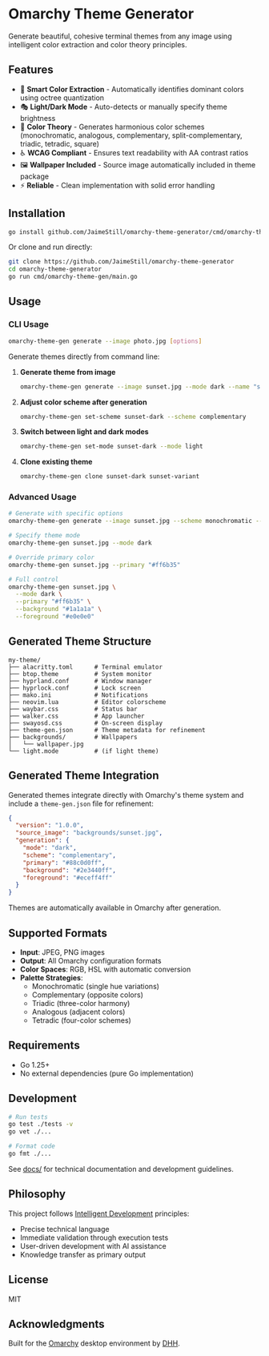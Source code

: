 # Omarchy Theme Generator

Generate beautiful, cohesive terminal themes from any image using intelligent color extraction and color theory principles.

## Features

- 🎨 **Smart Color Extraction** - Automatically identifies dominant colors using octree quantization
- 🎭 **Light/Dark Mode** - Auto-detects or manually specify theme brightness
- 🎯 **Color Theory** - Generates harmonious color schemes (monochromatic, analogous, complementary, split-complementary, triadic, tetradic, square)
- ♿ **WCAG Compliant** - Ensures text readability with AA contrast ratios
- 🖼️ **Wallpaper Included** - Source image automatically included in theme package
- ⚡ **Reliable** - Clean implementation with solid error handling

## Installation

```bash
go install github.com/JaimeStill/omarchy-theme-generator/cmd/omarchy-theme-gen@latest
```

Or clone and run directly:

```bash
git clone https://github.com/JaimeStill/omarchy-theme-generator
cd omarchy-theme-generator
go run cmd/omarchy-theme-gen/main.go
```

## Usage

### CLI Usage

```bash
omarchy-theme-gen generate --image photo.jpg [options]
```

Generate themes directly from command line:

1. **Generate theme from image**
   ```bash
   omarchy-theme-gen generate --image sunset.jpg --mode dark --name "sunset-dark"
   ```

2. **Adjust color scheme after generation**
   ```bash
   omarchy-theme-gen set-scheme sunset-dark --scheme complementary
   ```

3. **Switch between light and dark modes**
   ```bash
   omarchy-theme-gen set-mode sunset-dark --mode light
   ```

4. **Clone existing theme**
   ```bash
   omarchy-theme-gen clone sunset-dark sunset-variant
   ```

### Advanced Usage

```bash
# Generate with specific options
omarchy-theme-gen generate --image sunset.jpg --scheme monochromatic --mode dark

# Specify theme mode
omarchy-theme-gen sunset.jpg --mode dark

# Override primary color
omarchy-theme-gen sunset.jpg --primary "#ff6b35"

# Full control
omarchy-theme-gen sunset.jpg \
  --mode dark \
  --primary "#ff6b35" \
  --background "#1a1a1a" \
  --foreground "#e0e0e0"
```

## Generated Theme Structure

```
my-theme/
├── alacritty.toml      # Terminal emulator
├── btop.theme          # System monitor
├── hyprland.conf       # Window manager
├── hyprlock.conf       # Lock screen
├── mako.ini            # Notifications
├── neovim.lua          # Editor colorscheme
├── waybar.css          # Status bar
├── walker.css          # App launcher
├── swayosd.css         # On-screen display
├── theme-gen.json      # Theme metadata for refinement
├── backgrounds/        # Wallpapers
│   └── wallpaper.jpg
└── light.mode          # (if light theme)
```

## Generated Theme Integration

Generated themes integrate directly with Omarchy's theme system and include a `theme-gen.json` file for refinement:

```json
{
  "version": "1.0.0",
  "source_image": "backgrounds/sunset.jpg",
  "generation": {
    "mode": "dark",
    "scheme": "complementary",
    "primary": "#88c0d0ff",
    "background": "#2e3440ff",
    "foreground": "#eceff4ff"
  }
}
```

Themes are automatically available in Omarchy after generation.

## Supported Formats

- **Input**: JPEG, PNG images
- **Output**: All Omarchy configuration formats
- **Color Spaces**: RGB, HSL with automatic conversion
- **Palette Strategies**:
  - Monochromatic (single hue variations)
  - Complementary (opposite colors)
  - Triadic (three-color harmony)
  - Analogous (adjacent colors)
  - Tetradic (four-color schemes)

## Requirements

- Go 1.25+
- No external dependencies (pure Go implementation)

## Development

```bash
# Run tests
go test ./tests -v
go vet ./...

# Format code
go fmt ./...
```

See [docs/](docs/) for technical documentation and development guidelines.

## Philosophy

This project follows [Intelligent Development](docs/development-methodology.md) principles:

- Precise technical language
- Immediate validation through execution tests
- User-driven development with AI assistance
- Knowledge transfer as primary output

## License

MIT

## Acknowledgments

Built for the [Omarchy](https://omarchy.org) desktop environment by [DHH](https://github.com/DHH).
